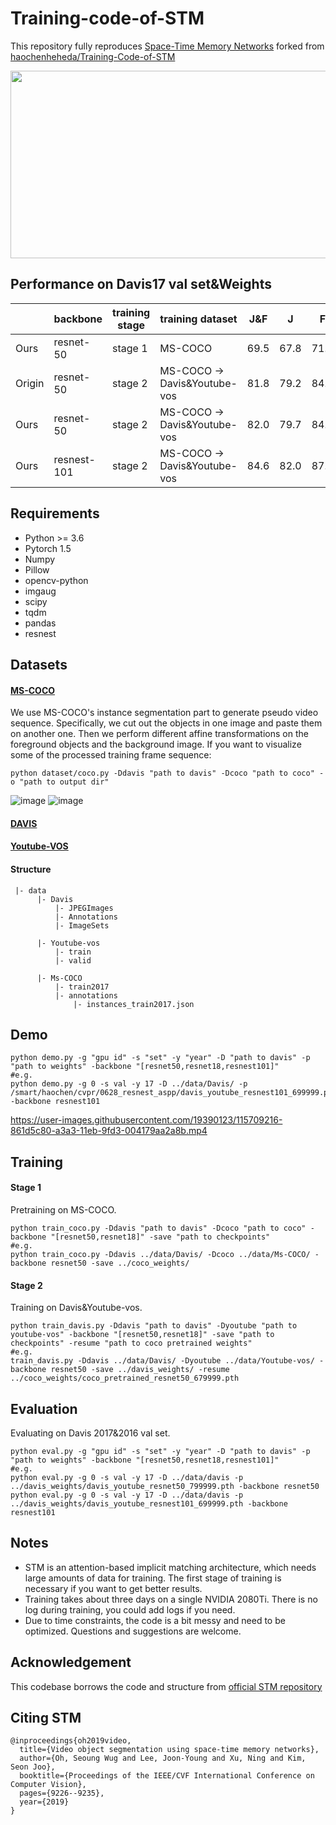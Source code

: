 # Training-code-of-STM
This repository fully reproduces [Space-Time Memory Networks](https://openaccess.thecvf.com/content_ICCV_2019/html/Oh_Video_Object_Segmentation_Using_Space-Time_Memory_Networks_ICCV_2019_paper.html) forked from [haochenheheda/Training-Code-of-STM](https://github.com/haochenheheda/Training-Code-of-STM)

<div align=center>
<img style="width:600px;height:300px" src="https://user-images.githubusercontent.com/19390123/115352733-495a3580-a1ea-11eb-9fed-483cac699682.png"/>
</div>


## Performance on Davis17 val set&Weights

|  | backbone |  training stage | training dataset | J&F | J |  F  | weights |
| ------------- | ------------- | ------------- | ------------- | ------------- | ------------- | ------------- | ------------- |
| Ours| resnet-50 |  stage 1 | MS-COCO | 69.5 | 67.8 | 71.2 | [`link`](https://drive.google.com/file/d/1dHiKCOmTGhccG24UJuPYfLl8NcNqN6eC/view?usp=sharing) |
| Origin | resnet-50 | stage 2 | MS-COCO -> Davis&Youtube-vos | 81.8 | 79.2 | 84.3 | [`link`](https://github.com/seoungwugoh/STM) |
| Ours| resnet-50 | stage 2 | MS-COCO -> Davis&Youtube-vos | 82.0 | 79.7 | 84.4 | [`link`](https://drive.google.com/file/d/1M8NesOwct00QftL_bc-Nh_Qn7TgoZFX-/view?usp=sharing) |
| Ours | resnest-101 | stage 2| MS-COCO -> Davis&Youtube-vos | 84.6 | 82.0 | 87.2 | [`link`](https://drive.google.com/file/d/1jQAfCXVSyu2b4DvHeFErCQwP6CKYeJ34/view?usp=sharing)|


## Requirements
- Python >= 3.6
- Pytorch 1.5
- Numpy
- Pillow
- opencv-python
- imgaug
- scipy
- tqdm
- pandas
- resnest

## Datasets

#### [MS-COCO](https://cocodataset.org/#home)
We use MS-COCO's instance segmentation part to generate pseudo video sequence. Specifically, we cut out the objects in one image and paste them on another one. Then we perform different affine transformations on the foreground objects and the background image. If you want to visualize some of the processed training frame sequence:
```
python dataset/coco.py -Ddavis "path to davis" -Dcoco "path to coco" -o "path to output dir"
```
![image](https://user-images.githubusercontent.com/19390123/115352832-62fb7d00-a1ea-11eb-9fbe-1f84bf74905d.png)
![image](https://user-images.githubusercontent.com/19390123/115352873-6c84e500-a1ea-11eb-96ba-2bd87a726d4f.png)



#### [DAVIS](https://davischallenge.org/)

#### [Youtube-VOS](https://youtube-vos.org/)

#### Structure
```
 |- data
      |- Davis
          |- JPEGImages
          |- Annotations
          |- ImageSets
      
      |- Youtube-vos
          |- train
          |- valid
          
      |- Ms-COCO
          |- train2017
          |- annotations
              |- instances_train2017.json
```

## Demo
```
python demo.py -g "gpu id" -s "set" -y "year" -D "path to davis" -p "path to weights" -backbone "[resnet50,resnet18,resnest101]"
#e.g.
python demo.py -g 0 -s val -y 17 -D ../data/Davis/ -p /smart/haochen/cvpr/0628_resnest_aspp/davis_youtube_resnest101_699999.pth -backbone resnest101
```

https://user-images.githubusercontent.com/19390123/115709216-861d5c80-a3a3-11eb-9fd3-004179aa2a8b.mp4


## Training

#### Stage 1
Pretraining on MS-COCO.
```
python train_coco.py -Ddavis "path to davis" -Dcoco "path to coco" -backbone "[resnet50,resnet18]" -save "path to checkpoints"
#e.g.
python train_coco.py -Ddavis ../data/Davis/ -Dcoco ../data/Ms-COCO/ -backbone resnet50 -save ../coco_weights/
```

#### Stage 2
Training on Davis&Youtube-vos.
```
python train_davis.py -Ddavis "path to davis" -Dyoutube "path to youtube-vos" -backbone "[resnet50,resnet18]" -save "path to checkpoints" -resume "path to coco pretrained weights"
#e.g. 
train_davis.py -Ddavis ../data/Davis/ -Dyoutube ../data/Youtube-vos/ -backbone resnet50 -save ../davis_weights/ -resume ../coco_weights/coco_pretrained_resnet50_679999.pth
```

## Evaluation
Evaluating on Davis 2017&2016 val set.
```
python eval.py -g "gpu id" -s "set" -y "year" -D "path to davis" -p "path to weights" -backbone "[resnet50,resnet18,resnest101]"
#e.g.
python eval.py -g 0 -s val -y 17 -D ../data/davis -p ../davis_weights/davis_youtube_resnet50_799999.pth -backbone resnet50
python eval.py -g 0 -s val -y 17 -D ../data/davis -p ../davis_weights/davis_youtube_resnest101_699999.pth -backbone resnest101
```


## Notes
- STM is an attention-based implicit matching architecture, which needs large amounts of data for training. The first stage of training is necessary if you want to get better results.
- Training takes about three days on a single NVIDIA 2080Ti. There is no log during training, you could add logs if you need. 
- Due to time constraints, the code is a bit messy and need to be optimized. Questions and suggestions are welcome.

## Acknowledgement
This codebase borrows the code and structure from [official STM repository](https://github.com/seoungwugoh/STM)
## Citing STM
```
@inproceedings{oh2019video,
  title={Video object segmentation using space-time memory networks},
  author={Oh, Seoung Wug and Lee, Joon-Young and Xu, Ning and Kim, Seon Joo},
  booktitle={Proceedings of the IEEE/CVF International Conference on Computer Vision},
  pages={9226--9235},
  year={2019}
}
```
